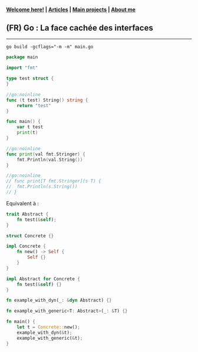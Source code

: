 #### [Welcome here!](https://vpenando.github.io) | [Articles](https://vpenando.github.io/articles.html) | [Main projects](https://vpenando.github.io/projects.html) | [About me](https://vpenando.github.io/about.html)

## (FR) Go : La face cachée des interfaces

---

`go build -gcflags="-m -m" main.go`

```go
package main

import "fmt"

type test struct {
}

//go:noinline
func (t test) String() string {
    return "test"
}

func main() {
    var t test
    print(t)
}

//go:noinline
func print(val fmt.Stringer) {
    fmt.Println(val.String())
}

//go:noinline
// func print[T fmt.Stringer](s T) {
// 	fmt.Println(s.String())
// }

```

Equivalent à :
```rust
trait Abstract {
    fn test(&self);
}

struct Concrete {}

impl Concrete {
    fn new() -> Self {
        Self {}
    }
}

impl Abstract for Concrete {
    fn test(&self) {}
}

fn example_with_dyn(_: &dyn Abstract) {}

fn example_with_generic<T: Abstract>(_: &T) {}

fn main() {
    let t = Concrete::new();
    example_with_dyn(&t);
    example_with_generic(&t);
}
```
